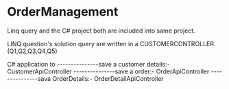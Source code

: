 # OrderManagement
Linq query and the C# project both are included into same project.

LINQ question's solution query are written in a CUSTOMERCONTROLLER.(Q1,Q2,Q3,Q4,Q5)

C# application to 
---------------save a customer details:- CustomerApiController 
---------------save a order:-            OrderApiController
---------------sava OrderDetails:-       OrderDetailApiController
